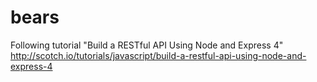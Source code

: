 bears
=====

Following tutorial "Build a RESTful API Using Node and Express 4" http://scotch.io/tutorials/javascript/build-a-restful-api-using-node-and-express-4
